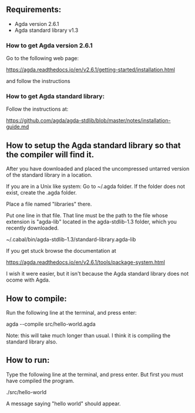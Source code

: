 
## Requirements:
 - Agda version 2.6.1
 - Agda standard library v1.3

### How to get Agda version 2.6.1
Go to the following web page: 

https://agda.readthedocs.io/en/v2.6.1/getting-started/installation.html

and follow the instructions

### How to get Agda standard library:
Follow the instructions at:

https://github.com/agda/agda-stdlib/blob/master/notes/installation-guide.md

## How to setup the Agda standard library so that the compiler will find it.
After you have downloaded and placed the uncompressed untarred version of the standard library in a location.

If you are in a Unix like system: Go to ~/.agda  folder.
If the folder does not exist, create the .agda folder.

Place a file named "libraries" there.

Put one line in that file. That line must be the path to the file whose extension is "agda-lib" located in the agda-stdlib-1.3 folder, which you recently downloaded.

~/.cabal/bin/agda-stdlib-1.3/standard-library.agda-lib


If you get stuck browse the documentation at 

https://agda.readthedocs.io/en/v2.6.1/tools/package-system.html

I wish it were easier, but it isn't because the Agda standard library does not ocome with Agda.

## How to compile:
Run the following line at the terminal, and press enter:

agda --compile src/hello-world.agda

Note: this will take much longer than usual. I think it is compiling the standard library also.

## How to run:

Type the following line at the terminal, and press enter. But first you must have compiled the program.

./src/hello-world

A message saying "hello world" should appear.


